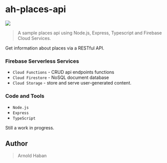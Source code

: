 # ah-places-api
![](https://img.shields.io/badge/version-1.0.0-blue.svg)
>A sample places api using Node.js, Express, Typescript and Firebase Cloud Services.

Get information about places via a RESTful API.

### Firebase Serverless Services
* ```Cloud Functions``` - CRUD api endpoints functions
* ```Cloud Firestore``` - NoSQL document database
* ```Cloud Storage``` - store and serve user-generated content.

### Code and Tools
* ```Node.js```
* ```Express```
* ```TypeScript```

Still a work in progress.

## Author
>Arnold Haban